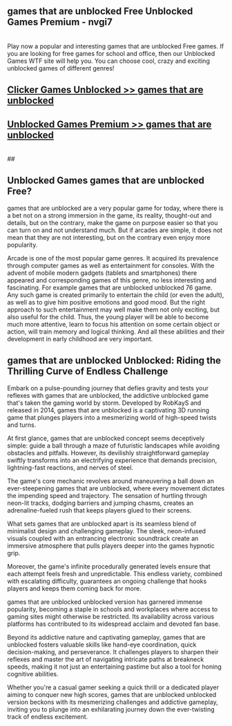 ## games that are unblocked Free Unblocked Games Premium - nvgi7 <br>
<br>
Play now a popular and interesting games that are unblocked Free games. If you are looking for free games for school and office, then our Unblocked Games WTF site will help you. You can choose cool, crazy and exciting unblocked games of different genres!


##  [Clicker Games Unblocked >> games that are unblocked](http://freeplayer.one?title=games_that_are_unblocked&ref=04)

##  [Unblocked Games Premium >> games that are unblocked](http://freeplayer.one?title=games_that_are_unblocked&ref=04)
  <br>
  ##



## Unblocked Games games that are unblocked Free?

games that are unblocked are a very popular game for today, where there is a bet not on a strong immersion in the game, its reality, thought-out and details, but on the contrary, make the game on purpose easier so that you can turn on and not understand much. But if arcades are simple, it does not mean that they are not interesting, but on the contrary even enjoy more popularity.

Arcade is one of the most popular game genres. It acquired its prevalence through computer games as well as entertainment for consoles. With the advent of mobile modern gadgets (tablets and smartphones) there appeared and corresponding games of this genre, no less interesting and fascinating. For example games that are unblocked unblocked 76 game. Any such game is created primarily to entertain the child (or even the adult), as well as to give him positive emotions and good mood. But the right approach to such entertainment may well make them not only exciting, but also useful for the child. Thus, the young player will be able to become much more attentive, learn to focus his attention on some certain object or action, will train memory and logical thinking. And all these abilities and their development in early childhood are very important.

##  games that are unblocked Unblocked: Riding the Thrilling Curve of Endless Challenge

Embark on a pulse-pounding journey that defies gravity and tests your reflexes with games that are unblocked, the addictive unblocked game that's taken the gaming world by storm. Developed by RobKayS and released in 2014, games that are unblocked is a captivating 3D running game that plunges players into a mesmerizing world of high-speed twists and turns.

At first glance, games that are unblocked concept seems deceptively simple: guide a ball through a maze of futuristic landscapes while avoiding obstacles and pitfalls. However, its devilishly straightforward gameplay swiftly transforms into an electrifying experience that demands precision, lightning-fast reactions, and nerves of steel.

The game's core mechanic revolves around maneuvering a ball down an ever-steepening games that are unblocked, where every movement dictates the impending speed and trajectory. The sensation of hurtling through neon-lit tracks, dodging barriers and jumping chasms, creates an adrenaline-fueled rush that keeps players glued to their screens.

What sets games that are unblocked apart is its seamless blend of minimalist design and challenging gameplay. The sleek, neon-infused visuals coupled with an entrancing electronic soundtrack create an immersive atmosphere that pulls players deeper into the games hypnotic grip.

Moreover, the game's infinite procedurally generated levels ensure that each attempt feels fresh and unpredictable. This endless variety, combined with escalating difficulty, guarantees an ongoing challenge that hooks players and keeps them coming back for more.

games that are unblocked unblocked version has garnered immense popularity, becoming a staple in schools and workplaces where access to gaming sites might otherwise be restricted. Its availability across various platforms has contributed to its widespread acclaim and devoted fan base.

Beyond its addictive nature and captivating gameplay, games that are unblocked fosters valuable skills like hand-eye coordination, quick decision-making, and perseverance. It challenges players to sharpen their reflexes and master the art of navigating intricate paths at breakneck speeds, making it not just an entertaining pastime but also a tool for honing cognitive abilities.

Whether you're a casual gamer seeking a quick thrill or a dedicated player aiming to conquer new high scores, games that are unblocked unblocked version beckons with its mesmerizing challenges and addictive gameplay, inviting you to plunge into an exhilarating journey down the ever-twisting track of endless excitement.